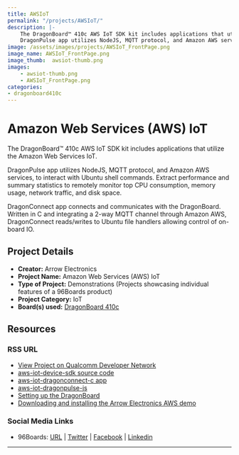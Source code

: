 ```yaml
---
title: AWSIoT
permalink: "/projects/AWSIoT/"
description: |-
    The DragonBoard™ 410c AWS IoT SDK kit includes applications that utilize the Amazon Web Services IoT.
    DragonPulse app utilizes NodeJS, MQTT protocol, and Amazon AWS services, to interact with Ubuntu shell commands.  Extract performance and summary statistics to remotely monitor top CPU consumption, memory usage, network traffic, and disk space.
image: /assets/images/projects/AWSIoT_FrontPage.png
image_name: AWSIoT_FrontPage.png
image_thumb:  awsiot-thumb.png
images:
    - awsiot-thumb.png
    - AWSIoT_FrontPage.png
categories:
- dragonboard410c
---
```

# Amazon Web Services (AWS) IoT

The DragonBoard™ 410c AWS IoT SDK kit includes applications that utilize the Amazon Web Services IoT.

DragonPulse app utilizes NodeJS, MQTT protocol, and Amazon AWS services, to interact with Ubuntu shell commands.  Extract performance and summary statistics to remotely monitor top CPU consumption, memory usage, network traffic, and disk space.

DragonConnect app connects and communicates with the DragonBoard. Written in C and integrating a 2-way MQTT channel through Amazon AWS, DragonConnect reads/writes to Ubuntu file handlers allowing control of on-board IO.

## Project Details

- **Creator:** Arrow Electronics
- **Project Name:** Amazon Web Services (AWS) IoT
- **Type of Project:** Demonstrations (Projects showcasing individual features of a 96Boards product)
- **Project Category:** IoT
- **Board(s) used:** [DragonBoard 410c](https://www.96boards.org/product/dragonboard410c/)

## Resources

### RSS URL

- [View Project on Qualcomm Developer Network](https://developer.qualcomm.com/project/amazon-web-services-aws-iot)
- [aws-iot-device-sdk source code](https://github.com/ArrowElectronics/aws-iot-device-sdk)
- [aws-iot-dragonconnect-c app](https://github.com/ArrowElectronics/aws-iot-dragonconnect-c)
- [aws-iot-dragonpulse-js](https://github.com/ArrowElectronics/aws-iot-dragonpulse-js/)
- [Setting up the DragonBoard](https://github.com/ArrowElectronics/aws-iot-device-sdk/blob/master/DragonBoard.md)
- [Downloading and installing the Arrow Electronics AWS demo](https://github.com/ArrowElectronics/aws-iot-device-sdk)

### Social Media Links

- 96Boards: [URL](https://www.96boards.org/) &#124; [Twitter](https://twitter.com/96boards) &#124; [Facebook](https://www.facebook.com/96Boards) &#124; [Linkedin](https://www.linkedin.com/company/{{site.linkedin_username}}/)

***
